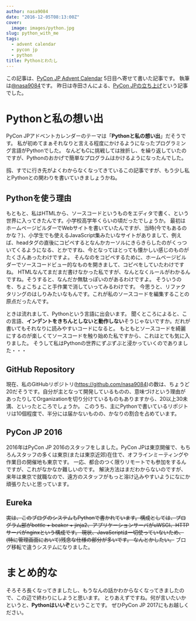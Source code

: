 ```yaml
---
author: nasa9084
date: "2016-12-05T08:13:00Z"
cover:
  image: images/python.jpg
slug: python_with_me
tags:
  - advent calendar
  - pycon jp
  - python
title: Pythonとわたし
---
```



この記事は、[PyCon JP Advent Calendar](http://www.adventar.org/calendars/1741) 5日目へ寄せて書いた記事です。
執筆は[@nasa9084](https://twitter.com/nasa9084)です。
昨日は寺田さんによる、[PyCon JPの立ち上げ](https://www.cmscom.jp/blog/v63gcs)という記事でした。

# Pythonと私の想い出
PyCon JPアドベントカレンダーのテーマは「**Pythonと私の想い出**」だそうです。
私が初めてまぁそれなりと言える程度にかけるようになったプログラミング言語がPythonでした。
なんどもCに挑戦しては挫折し、を繰り返していたのですが、Pythonのおかげで簡単なプログラムはかけるようになったんでした。

扨、すでに行き先がよくわからなくなってきているこの記事ですが、もう少し私とPythonとの関わりを書いていきましょうかね。

## Pythonを使う理由
もともと、私はHTMLから、ソースコードというものをエディタで書く、という世界に入ってきたんです。小学校高学年くらいの頃だったでしょうか。
最初はホームページビルダーでWebサイトを書いていたんですが、当時(今でもあるのかな？)、小学生でも使えるJavaScript集みたいなサイトがありまして、例えば、headタグの直後にコピペするとなんかカーソルにきらきらしたのがくっついてくるようになる、とかですね、今となってはとっても懐かしい感じのものがたくさんあったわけですよ。
そんなのをコピペするために、ホームページビルダーでソースコードビュー的なものを開きまして、コピペをしていたわけですね。
HTMLなんてまだまだ書けなかった私ですが、なんとなくルールがわかるんですね。そうすると、なんだか無駄っぽいのがあるわけですよ。
そういうのを、ちょこちょこと手作業で消していってみるわけです。
今思うと、リファクタリングのはしりみたいなもんです。これが私のソースコードを編集することの原点だったんです。

ときは流れまして、Pythonという言語に出会います。
聞くところによると、この言語、**インデントをきちんとしないと動作しない**そうじゃないですか。だれが書いてもそれなりに読みやすいコードになると。
もともとソースコードを綺麗にするのが楽しくてソースコードを触り始めた私ですから、これはとても気に入りました。
そうして私はPythonの世界にずぶずぶと浸かっていくのでありました・・・

## GitHub Repository
現在、私のGitHubリポジトリ(https://github.com/nasa9084)の数は、ちょうど20だそうです。自分が主となって開発しているものの、意味づけという理由があったりしてOrganizationを切り分けているものもありますから、20以上30未満、といったところでしょうか。
このうち、主にPythonで書いているリポジトリは10個程度で、半分には届かないものの、かなりの割合を占めています。

## PyCon JP 2016
2016年はPyCon JP 2016のスタッフをしました。PyCon JPは東京開催で、もちろんスタッフの多くは東京(または東京近郊)在住で、オフラインミーティングや作業日の開催地も東京です。
一応、都合のつく限りリモートでも参加をするんですが、これがなかなか難しいのです。
解決方法はまだわからないのですが、来年は東京で就職なので、遠方のスタッフがもっと溶け込みやすいようになにか頑張りたいと思っています。

## Eureka
~~実は、このブログのシステムもPythonで書かれています。構成としては、プログラム部がbottle + beaker + jinja2、アプリケーションサーバがuWSGI、HTTPサーバがnginxという構成です。
現状、JavaScriptは一切使っていないため、(特に管理画面において)残念な仕様の部分が多いです。
なんとかしたい。~~
ブログ移転で違うシステムになりました。

# まとめ的な
そろそろ長くなってきましたし、もうなんの話かわからなくなってきましたので、この辺で終わりにしようと思います。
とりあえずですね。何が言いたいかというと、**Pythonはいいぞ**ということです。
ぜひPyCon JP 2017にもお越しください。

